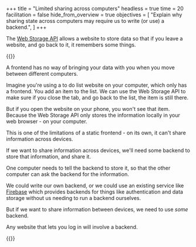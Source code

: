 +++
title = "Limited sharing across computers"
headless = true
time = 20
facilitation = false
hide_from_overview = true
objectives = [
    "Explain why sharing state across computers may require us to write (or use) a backend.",
]
+++

The [Web Storage API](https://developer.mozilla.org/en-US/docs/Web/API/Web_Storage_API) allows a website to store data so that if you leave a website, and go back to it, it remembers some things.

{{<multiple-choice
   question="Where does the Web Storage API store data?"
   answers="Locally in the web browser on the computer you're using. | On the website you're using, no matter what computer you're using. | It's synchronised with your email, so as long as you're logged in you can access it."
   feedback="Right - Web Storage APIs just store information on your computer. | No - Check again. | No - Web Storage doesn't know anything about your email."
   correct="0" >}}

A frontend has no way of bringing your data with you when you move between different computers.

Imagine you're using a to do list website on your computer, which only has a frontend. You add an item to the list. We can use the Web Storage API to make sure if you close the tab, and go back to the list, the item is still there.

But if you open the website on your phone, you won't see that item. Because the Web Storage API only stores the information locally in your web browser - on your computer.

This is one of the limitations of a static frontend - on its own, it can't share information across devices.

If we want to share information across devices, we'll need some backend to store that information, and share it.

One computer needs to tell the backend to store it, so that the other computer can ask the backend for the information.

We could write our own backend, or we could use an existing service like [Firebase](https://firebase.google.com/) which provides backends for things like authentication and data storage without us needing to run a backend ourselves.

But if we want to share information between devices, we need to use _some_ backend.

Any website that lets you log in will involve a backend.

{{<multiple-choice
   question="If I'm using a website, and want to send a link to the page I'm viewing to a friend, does the website need a backend?"
   answers="Yes - to be able to share the information between computers, it needs a backend. | No - a link will always work and show the same content. | It depends - on some websites links can work without a backend, but others need a backend."
   feedback="Not always - if the website is just static, a link should work fine. | Sometimes! But only if the content it always the same for all users and a user can't change it. | Yes! Some websites are always the same for everyone, and links just work. Other websites, where users can change things (e.g. our to do list example), need some way of storing what things have changed, and this is normally a backend.<br /><br />Hint: If 'it depends' is a possible answer, it's _almost_ always the correct one!"
   correct="2" >}}
